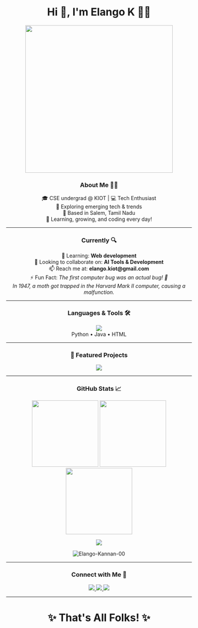 <h1 align="center">Hi 👋, I'm Elango K 👨‍💻</h1>

<p align="center">
  <img src="https://user-images.githubusercontent.com/74038190/212750147-854a394f-fee9-4080-9770-78a4b7ece53f.gif" width="400">
</p>

<h3 align="center">About Me 🙋‍♂️</h3>
<p align="center">
🎓 CSE undergrad @ KIOT | 💻 Tech Enthusiast <br>
🚀 Exploring emerging tech & trends <br>
🌴 Based in Salem, Tamil Nadu <br>
🔁 Learning, growing, and coding every day!
</p>

---

<h3 align="center">Currently 🔍</h3>
<p align="center">
🌱 Learning: <strong>Web development</strong> <br>
👯 Looking to collaborate on: <strong>AI Tools & Development</strong> <br>
📫 Reach me at: <strong>elango.kiot@gmail.com</strong> <br>
⚡ Fun Fact: <i>The first computer bug was an actual bug! 🐛 <br>
In 1947, a moth got trapped in the Harvard Mark II computer, causing a malfunction.</i>
</p>

---

<h3 align="center">Languages & Tools 🛠</h3>
<p align="center">
  <img src="https://skillicons.dev/icons?i=py,java,html" /><br>
  Python • Java • HTML 
</p>

---

<h3 align="center">🚀 Featured Projects</h3>
<p align="center">
  <a href="https://github.com/Logic-Loom-00/Article_Recommendation">
    <img src="https://github-readme-stats.vercel.app/api/pin/?username=Logic-Loom-00&repo=Article_Recommendation&theme=highcontrast"/>
  </a>
  <!-- Add more project cards as needed -->
</p>

---

<h3 align="center">GitHub Stats 📈</h3>
<p align="center">
  <!-- Stats -->
  <img src="http://github-profile-summary-cards.vercel.app/api/cards/stats?username=Elango-Kannan-00&theme=highcontrast" height="180em" />
  
  <!-- Top Languages -->
  <img src="http://github-profile-summary-cards.vercel.app/api/cards/repos-per-language?username=Elango-Kannan-00&theme=highcontrast" height="180em" />
  
  <!-- Streak -->
  <img src="https://github-readme-streak-stats.herokuapp.com?user=Elango-Kannan-00&theme=highcontrast&hide_total_contributions=true&ring=yellowdark&fire=yellowdark&currStreakNum=yellowdark" height="180em" />
</p>

<p align="center">
  <img src="https://github-readme-activity-graph.vercel.app/graph?username=Elango-Kannan-00&theme=high-contrast">
</p>

<p align="center">
  <img src="https://komarev.com/ghpvc/?username=Elango-Kannan-00&label=Profile%20views&color=0e75b6&style=flat" alt="Elango-Kannan-00" />
</p>

---

<h3 align="center">Connect with Me 🤝</h3>
<p align="center">
  <a href="https://www.linkedin.com/in/elango-kannan-bbaa3928b" target="blank">
    <img src="https://skillicons.dev/icons?i=linkedin" />
  </a>
  <a href="mailto:elango.kiot@gmail.com">
    <img src="https://skillicons.dev/icons?i=gmail" />
  </a>
  <a href="https://x.com/Elango_Kannan_0">
    <img src="https://skillicons.dev/icons?i=twitter" />
  </a>
</p>

---

<h1 align="center">✨ That's All Folks! ✨</h1>
